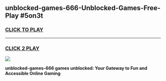 
## unblocked-games-666-Unblocked-Games-Free-Play #5on3t
<h3>
<a href="https://us.freeplayer.one?title=unblocked-games-666&ref=9M">CLICK TO PLAY</a></h3>
<hr>

<h3>
<a href="https://us.freeplayer.one?title=unblocked-games-666&ref=9M">CLICK 2 PLAY</a>
  
</h3>

<a href="https://us.freeplayer.one?title=unblocked-games-666&ref=9M"><img src="https://clearcache.store/games.png"></a>


**unblocked-games-666 games unblocked: Your Gateway to Fun and Accessible Online Gaming**

